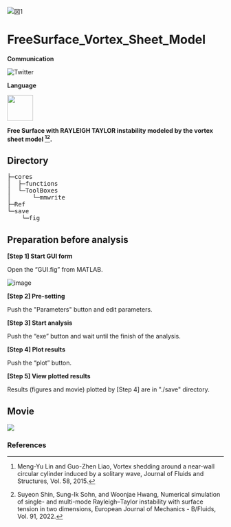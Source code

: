 
![図1](https://github.com/KRproject-tech/FreeSurface_Vortex_Sheet_Model/assets/114337358/b4cbfd62-402f-418f-ac6f-db0635b6406b)

# FreeSurface_Vortex_Sheet_Model

**Communication**

<a style="text-decoration: none" href="https://twitter.com/hogelungfish_" target="_blank">
    <img src="https://img.shields.io/badge/twitter-%40hogelungfish_-1da1f2.svg" alt="Twitter">
</a>
<p>

**Language**
<p>
<img src="https://cdn.jsdelivr.net/gh/devicons/devicon/icons/matlab/matlab-original.svg" width="60"/>
<p>


__Free Surface with RAYLEIGH TAYLOR instability modeled by the vortex sheet model [^1][^2].__


## Directory    
<pre>
├─cores
│  ├─functions
│  └─ToolBoxes
│      └─mmwrite
├─Ref
└─save
    └─fig
</pre>

## Preparation before analysis

__[Step 1] Start GUI form__

Open the “GUI.fig” from MATLAB.

![image](https://github.com/KRproject-tech/FreeSurface_Vortex_Sheet_Model/assets/114337358/1ec9b2fd-6ca4-4a68-bffa-2ccf86901921)


__[Step 2] Pre-setting__

Push the "Parameters" button and edit parameters.

__[Step 3] Start analysis__

Push the “exe” button and wait until the finish of the analysis.

__[Step 4] Plot results__

Push the “plot” button.
    
__[Step 5] View plotted results__

Results (figures and movie) plotted by [Step 4] are in "./save" directory.

## Movie

[![](https://img.youtube.com/vi/wZY8ENmN8tk/0.jpg)](https://youtube.com/shorts/wZY8ENmN8tk?si=rbC7E0EtBb_TO6B0)



### References  
[^1]: Meng-Yu Lin and Guo-Zhen Liao, Vortex shedding around a near-wall circular cylinder induced by a solitary wave, Journal of Fluids and Structures, Vol. 58, 2015.
[^2]: Suyeon Shin, Sung-Ik Sohn, and Woonjae Hwang, Numerical simulation of single- and multi-mode Rayleigh–Taylor instability with surface tension in two dimensions, European Journal of Mechanics - B/Fluids, Vol. 91, 2022.



